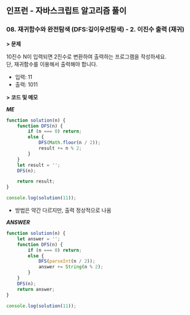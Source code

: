 ## 인프런 - 자바스크립트 알고리즘 풀이

### **08.** 재귀함수와 완전탐색 (DFS:깊이우선탐색) - 2. 이진수 출력 (재귀)

**> 문제**

10진수 N이 입력되면 2진수로 변환하여 출력하는 프로그램을 작성하세요.  
단, 재귀함수를 이용해서 출력해야 합니다.

-   입력: 11
-   출력: 1011

**> 코드 및 메모**

**_ME_**

```js
function solution(n) {
    function DFS(n) {
        if (n === 0) return;
        else {
            DFS(Math.floor(n / 2));
            result += n % 2;
        }
    }
    let result = '';
    DFS(n);

    return result;
}

console.log(solution(11));
```

-   방법은 약간 다르지만, 출력 정상적으로 나옴

**_ANSWER_**

```js
function solution(n) {
    let answer = '';
    function DFS(n) {
        if (n === 0) return;
        else {
            DFS(parseInt(n / 2));
            answer += String(n % 2);
        }
    }
    DFS(n);
    return answer;
}

console.log(solution(11));
```